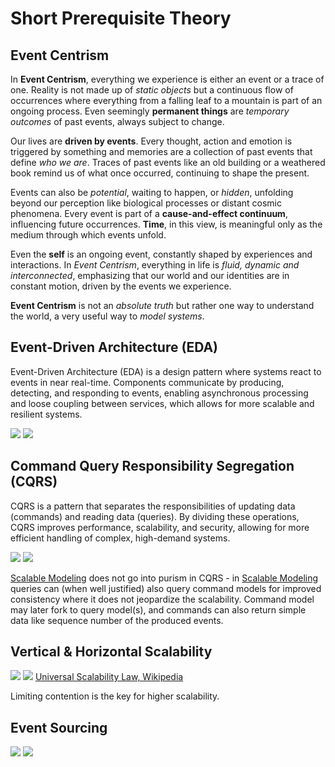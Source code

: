 # Short Prerequisite Theory

## Event Centrism

In **Event Centrism**, everything we experience is either an event or a trace of one. Reality is not made up of *static objects* but a continuous flow of occurrences where everything from a falling leaf to a mountain is part of an ongoing process. Even seemingly **permanent things** are *temporary outcomes* of past events, always subject to change.

Our lives are **driven by events**. Every thought, action and emotion is triggered by something and memories are a collection of past events that define *who we are*. Traces of past events like an old building or a weathered book remind us of what once occurred, continuing to shape the present.

Events can also be *potential*, waiting to happen, or *hidden*, unfolding beyond our perception like biological processes or distant cosmic phenomena. Every event is part of a **cause-and-effect continuum**, influencing future occurrences. **Time**, in this view, is meaningful only as the medium through which events unfold.

Even the **self** is an ongoing event, constantly shaped by experiences and interactions. In *Event Centrism*, everything in life is *fluid, dynamic and interconnected*, emphasizing that our world and our identities are in constant motion, driven by the events we experience.

**Event Centrism** is not an *absolute truth* but rather one way to understand the world, a very useful way to *model systems*.


## Event-Driven Architecture (EDA)

Event-Driven Architecture (EDA) is a design pattern where systems react to events in near real-time. Components
communicate by producing, detecting, and responding to events, enabling asynchronous processing and loose coupling
between services, which allows for more scalable and resilient systems.

![](assets/images/eda.png#only-light)
![](assets/images/eda_dark.png#only-dark)

## Command Query Responsibility Segregation (CQRS)

CQRS is a pattern that separates the responsibilities of updating data (commands) and reading data (queries). By
dividing these operations, CQRS improves performance, scalability, and security, allowing for more efficient handling
of complex, high-demand systems.

![](assets/images/cqrs.png#only-light)
![](assets/images/cqrs_dark.png#only-dark)

[Scalable Modeling](https://roikonen.github.io/scalablemodeling/) does not go into purism in CQRS - 
in [Scalable Modeling](https://roikonen.github.io/scalablemodeling/) queries can (when well justified) also query 
command models for improved consistency where it does not jeopardize the scalability. Command model may later fork to 
query model(s), and commands can also return simple data like sequence number of the produced events.

## Vertical & Horizontal Scalability

![](assets/images/vertical_horizontal_scalability.png#only-light)
![](assets/images/vertical_horizontal_scalability_dark.png#only-dark)
[Universal Scalability Law, Wikipedia](https://en.wikipedia.org/wiki/Neil_J._Gunther#Universal_Scalability_Law)

Limiting contention is the key for higher scalability.

## Event Sourcing

![](assets/images/event_sourcing.png#only-light)
![](assets/images/event_sourcing_dark.png#only-dark)